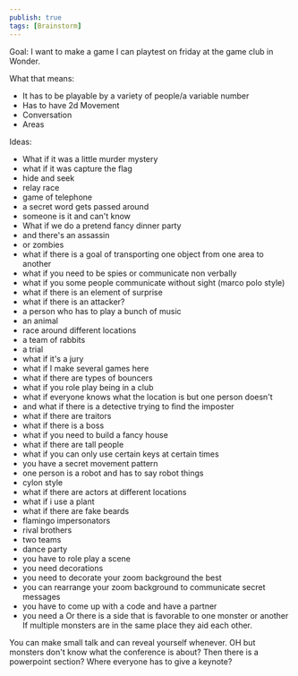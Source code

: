 ```yaml
---
publish: true
tags: [Brainstorm]
---
```

Goal: I want to make a game I can playtest on friday at the game club in Wonder.

What that means:
- It has to be playable by a variety of people/a variable number
- Has to have 2d Movement
- Conversation
- Areas

Ideas:
- What if it was a little murder mystery
- what if it was capture the flag
- hide and seek
- relay race
- game of telephone
- a secret word gets passed around
- someone is it and can't know
- What if we do a pretend fancy dinner party
- and there's an assassin
- or zombies
- what if there is a goal of transporting one object from one area to another
- what if you need to be spies or communicate non verbally
- what if you some people communicate without sight (marco polo style)
- what if there is an element of surprise
- what if there is an attacker?
- a person who has to play a bunch of music
- an animal
- race around different locations
- a team of rabbits
- a trial
- what if it's a jury
- what if I make several games here 
- what if there are types of bouncers
- what if you role play being in a club
- what if everyone knows what the location is but one person doesn't 
- and what if there is a detective trying to find the imposter
- what if there are traitors
- what if there is a boss
- what if you need to build a fancy house 
- what if there are tall people
- what if you can only use certain keys at certain times
- you have a secret movement pattern
- one person is a robot and has to say robot things
- cylon style
- what if there are actors at different locations
- what if i use a plant
- what if there are fake beards
- flamingo impersonators
- rival brothers
- two teams 
- dance party
- you have to role play a scene
- you need decorations
- you need to decorate your zoom background the best
- you can rearrange your zoom background to communicate secret messages
- you have to come up with a code and have a partner
- you need a 
Or there is a side that is favorable to one monster or another
If multiple monsters are in the same place they aid each other.

You can make small talk and can reveal yourself whenever.
OH but monsters don't know what the conference is about?
Then there is a powerpoint section?
Where everyone has to give a keynote?